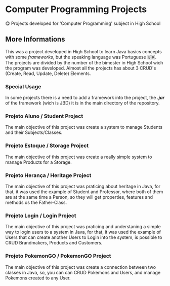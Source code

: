# Computer Programming Projects
😋 Projects developed for 'Computer Programming' subject in High School

## More Informations
This was a project developed in High School to learn Java basics concepts with some *frameworks*, but the speaking language was Portuguese 🇧🇷. The projects are divided by the number of the bimester in High School wich the program was developed. Almost all the projects has about 3 CRUD's (Create, Read, Update, Delete) Elements.

### Special Usage
In some projects there is a need to add a framework into the project, the ***.jar*** of the framework (wich is JBD) it is in the main directory of the repository.

### Projeto Aluno / Student Project
The main objective of this project was create a system to manage Students and their Subjects/Classes.

### Projeto Estoque / Storage Project
The main objective of this project was create a really simple system to manage Products for a Storage.

### Projeto Herança / Heritage Project
The main objective of this project was praticing about heritage in Java, for that, it was used the example of Student and Professor, where both of them are at the same time a Person, so they will get properties, features and methods os the Father-Class.

### Projeto Login / Login Project
The main objective of this project was praticing and understaning a simple way to login users to a system in Java, for that, it was used the example of Users that can create another Users to Login into the system, is possible to CRUD Brandmakers, Products and Customers.

### Projeto PokemonGO / PokemonGO Project
The main objective of this project was create a connection between two classes in Java, so, you can can CRUD Pokemons and Users, and manage Pokemons created to any User.
